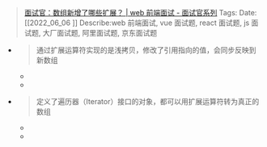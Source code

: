> [面试官：数组新增了哪些扩展？ | web 前端面试 - 面试官系列](https://vue3js.cn/interview/es6/array.html#%E4%B8%80%E3%80%81%E6%89%A9%E5%B1%95%E8%BF%90%E7%AE%97%E7%AC%A6%E7%9A%84%E5%BA%94%E7%94%A8)
    Tags:
    Date:  [[2022_06_06  ]]
    Describe:web 前端面试, vue 面试题, react 面试题, js 面试题, 大厂面试题, 阿里面试题, 京东面试题

- >通过扩展运算符实现的是浅拷贝，修改了引用指向的值，会同步反映到新数组
	-
	-
- >定义了遍历器（Iterator）接口的对象，都可以用扩展运算符转为真正的数组
	-
	-